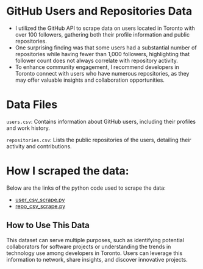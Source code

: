 # GitHub Users and Repositories Data

- I utilized the GitHub API to scrape data on users located in Toronto with over 100 followers, gathering both their profile information and public repositories.
- One surprising finding was that some users had a substantial number of repositories while having fewer than 1,000 followers, highlighting that follower count does not always correlate with repository activity.
- To enhance community engagement, I recommend developers in Toronto connect with users who have numerous repositories, as they may offer valuable insights and collaboration opportunities.

# Data Files
`users.csv`: Contains information about GitHub users, including their profiles and work history.

`repositories.csv`: Lists the public repositories of the users, detailing their activity and contributions.

# How I scraped the data:
Below are the links of the python code used to scrape the data:

- <a href='https://github.com/22f3001377/Pro1/blob/main/users_csv_scrape.py'>user_csv_scrape.py</a>
- <a href='https://github.com/22f3001377/Pro1/blob/main/repo_csv_scrape.py'>repo_csv_scrape.py</a>

## How to Use This Data

This dataset can serve multiple purposes, such as identifying potential collaborators for software projects or understanding the trends in technology use among developers in Toronto. Users can leverage this information to network, share insights, and discover innovative projects.
